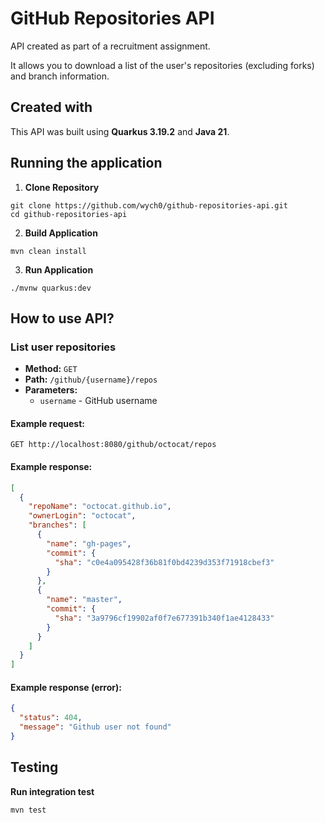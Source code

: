 # GitHub Repositories API

API created as part of a recruitment assignment. 

It allows you to download a list of the user's repositories (excluding forks) and branch information.

## Created with

This API was built using **Quarkus 3.19.2** and **Java 21**.

## Running the application 

1. **Clone Repository**

```shell script
git clone https://github.com/wych0/github-repositories-api.git
cd github-repositories-api
```

2. **Build Application**

```shell script
mvn clean install
```

3. **Run Application**

```shell script
./mvnw quarkus:dev
```

## How to use API?

### List user repositories

- **Method:** `GET`
- **Path:** `/github/{username}/repos`
- **Parameters:**
  - `username` - GitHub username

#### Example request:

```shell script
GET http://localhost:8080/github/octocat/repos
```

#### Example response:

```json
[
  {
    "repoName": "octocat.github.io",
    "ownerLogin": "octocat",
    "branches": [
      {
        "name": "gh-pages",
        "commit": {
          "sha": "c0e4a095428f36b81f0bd4239d353f71918cbef3"
        }
      },
      {
        "name": "master",
        "commit": {
          "sha": "3a9796cf19902af0f7e677391b340f1ae4128433"
        }
      }
    ]
  }
]
```

#### Example response (error):

```json
{
  "status": 404,
  "message": "Github user not found"
}
```

## Testing

**Run integration test**

```shell script
mvn test
```






